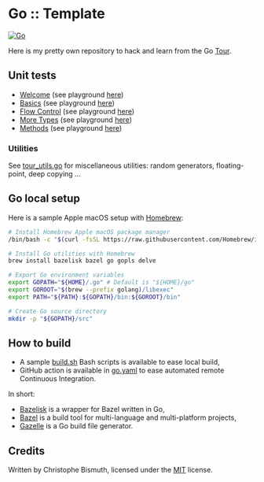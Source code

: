 # Go :: Template

[![Go](https://github.com/cbismuth/golang-tour/actions/workflows/go.yaml/badge.svg)](https://github.com/cbismuth/golang-tour/actions/workflows/go.yaml)

Here is my pretty own repository to hack and learn from the Go [Tour](https://go.dev/tour).

## Unit tests

* [Welcome](src/tour_01_welcome_test.go) (see playground [here](https://go.dev/tour/welcome/1))
* [Basics](src/tour_02_basics_test.go) (see playground [here](https://go.dev/tour/basics/1))
* [Flow Control](src/tour_03_flowcontrol_test.go) (see playground [here](https://go.dev/tour/flowcontrol/1))
* [More Types](src/tour_04_moretypes_test.go) (see playground [here](https://go.dev/tour/moretypes/1))
* [Methods](src/tour_05_methods_test.go) (see playground [here](https://go.dev/tour/methods/1))

### Utilities

See [tour_utils.go](src/tour_utils.go) for miscellaneous utilities: random generators, floating-point, deep copying ...

## Go local setup

Here is a sample Apple macOS setup with [Homebrew](https://brew.sh):

```bash
# Install Homebrew Apple macOS package manager
/bin/bash -c "$(curl -fsSL https://raw.githubusercontent.com/Homebrew/install/HEAD/install.sh)"

# Install Go utilities with Homebrew
brew install bazelisk bazel go gopls delve

# Export Go environment variables
export GOPATH="${HOME}/.go" # Default is "${HOME}/go"
export GOROOT="$(brew --prefix golang)/libexec"
export PATH="${PATH}:${GOPATH}/bin:${GOROOT}/bin"

# Create Go source directory
mkdir -p "${GOPATH}/src"
```

## How to build

* A sample [build.sh](build.sh) Bash scripts is available to ease local build,
* GitHub action is available in [go.yaml](.github/workflows/go.yaml) to ease automated remote Continuous Integration.

In short:

* [Bazelisk](https://github.com/bazelbuild/bazelisk) is a wrapper for Bazel written in Go,
* [Bazel](https://bazel.build) is a build tool for multi-language and multi-platform projects,
* [Gazelle](https://github.com/bazelbuild/bazel-gazelle) is a Go build file generator.

## Credits

Written by Christophe Bismuth, licensed under the [MIT](LICENSE) license.
